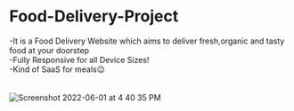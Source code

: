 # Food-Delivery-Project

-It is a Food Delivery Website which aims to deliver fresh,organic and tasty food at your doorstep <br>
-Fully Responsive for all Device Sizes!<br>
-Kind of SaaS for meals😉<br><br><br>
![Screenshot 2022-06-01 at 4 40 35 PM](https://user-images.githubusercontent.com/58332678/171391261-c4696a18-5af2-4b38-9b05-fdf773b21129.png)
